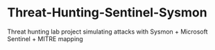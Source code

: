 # Threat-Hunting-Sentinel-Sysmon
Threat hunting lab project simulating attacks with Sysmon + Microsoft Sentinel + MITRE mapping
